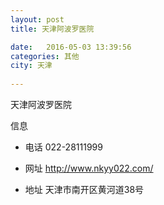 ```yaml
--- 
layout: post 
title: 天津阿波罗医院

date:   2016-05-03 13:39:56 
categories: 其他  
city: 天津
  
--- 
```

   
天津阿波罗医院

信息
 - 电话 022-28111999

 - 网址 http://www.nkyy022.com/

 - 地址 天津市南开区黄河道38号


